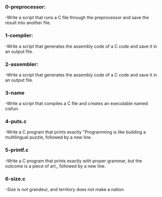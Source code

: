 ### 0-preprocessor:
-Write a script that runs a C file through the preprocessor and save the result into another file.

### 1-compiler:
-Write a script that generates the assembly code of a C code and save it in an output file.

### 2-assembler:
-Write a script that generates the assembly code of a C code and save it in an output file.

### 3-name
-Write a script that compiles a C file and creates an executable named cisfun.

### 4-puts.c
-Write a C program that prints exactly "Programming is like building a multilingual puzzle, followed by a new line.

### 5-printf.c
-Write a C program that prints exactly with proper grammar, but the outcome is a piece of art,, followed by a new line.

### 6-size.c
-Size is not grandeur, and territory does not make a nation
